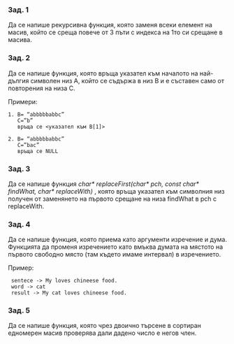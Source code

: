 ### Зад. 1

Да се напише рекурсивна функция, която заменя всеки елемент на масив, който се среща повече от 3 пъти с индекса на 1то си срещане в масива.

### Зад. 2

Да се напише функция, която връща указател към началото на най-дългия символен низ А, който се съдържа в низ B и е съставен само от повторения на низа C. 

Примери: 
	
	1. B= “abbbbbabbc” 
	   C=”b” 
       връща се <указател към B[1]> 
    
    2. B= “abbbbbabbc” 
	   C=”bac” 
	   връща се NULL 
 		
### Зад. 3

Да се напише функция _char* replaceFirst(char* pch, const char* findWhat, char* replaceWith)_ , която връща указател към символния низ получен от заменянето на първото срещане на низа findWhat в pch с replaceWith. 

### Зад. 4

Да се напише функция, която приема като аргументи изречение и дума. Функцията да променя изречението като вмъква думата на мястото на първото свободно място (там където имаме интервал) в изречението.

Пример:
	 
	 sentece -> My loves chineese food.
 	 word -> cat
 	 result -> My cat loves chineese food.


### Зад. 5

Да се напише функция, която чрез двоично търсене в сортиран едномерен масив проверява дали дадено число е негов член.